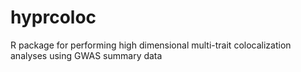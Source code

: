 # hyprcoloc
R package for performing high dimensional multi-trait colocalization analyses using GWAS summary data 
